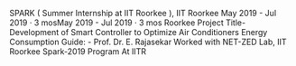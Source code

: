 SPARK ( Summer Internship at IIT Roorkee ), IIT Roorkee
May 2019 - Jul 2019 · 3 mosMay 2019 - Jul 2019 · 3 mos
Roorkee
Project Title- Development of Smart Controller to Optimize Air Conditioners Energy Consumption
Guide: - Prof. Dr. E. Rajasekar
Worked with NET-ZED Lab, IIT Roorkee
Spark-2019 Program At IITR
